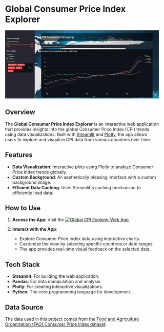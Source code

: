 # Global Consumer Price Index Explorer

![Project Preview](static/images/preview.png)

## Overview

The **Global Consumer Price Index Explorer** is an interactive web application that provides insights into the global Consumer Price Index (CPI) trends using data visualizations. Built with [Streamlit](https://streamlit.io/) and [Plotly](https://plotly.com/), the app allows users to explore and visualize CPI data from various countries over time.

## Features

- **Data Visualization**: Interactive plots using Plotly to analyze Consumer Price Index trends globally.
- **Custom Background**: An aesthetically pleasing interface with a custom background image.
- **Efficient Data Caching**: Uses Streamlit's caching mechanism to efficiently load data.

## How to Use

1. **Access the App**: Visit the [![Global CPI Explorer Web App](https://img.shields.io/badge/Go_to_App-Web_App-brightgreen)](https://swiss-rent-and-salary-trends.streamlit.app/)

2. **Interact with the App**: 
   - Explore Consumer Price Index data using interactive charts.
   - Customize the view by selecting specific countries or date ranges.
   - The app provides real-time visual feedback on the selected data.

## Tech Stack

- **Streamlit**: For building the web application.
- **Pandas**: For data manipulation and analysis.
- **Plotly**: For creating interactive visualizations.
- **Python**: The core programming language for development.

## Data Source
The data used in this project comes from the [Food and Agriculture Organization (FAO) Consumer Price Index dataset](https://www.fao.org/faostat/en/#data/CP).
